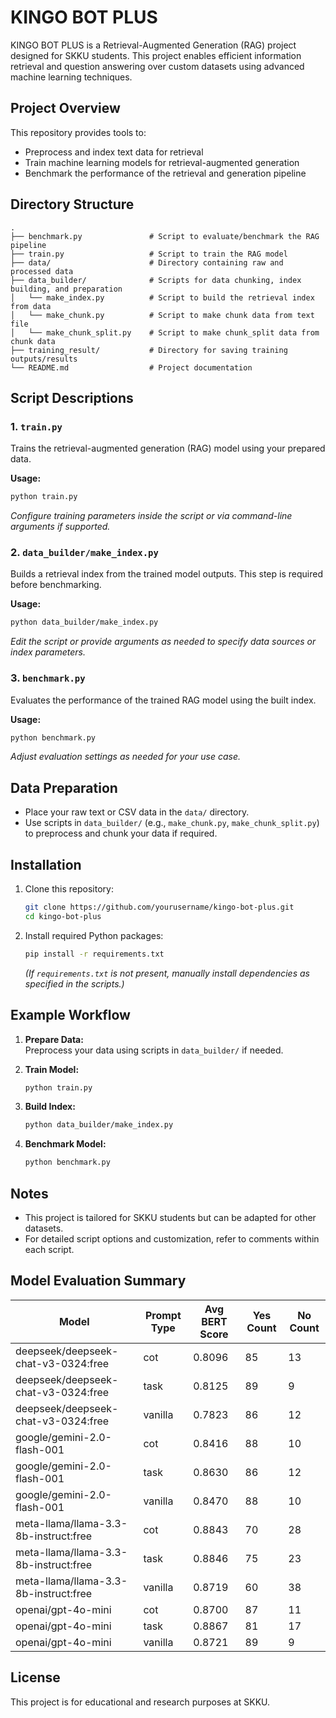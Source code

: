 # KINGO BOT PLUS

KINGO BOT PLUS is a Retrieval-Augmented Generation (RAG) project designed for SKKU students. This project enables efficient information retrieval and question answering over custom datasets using advanced machine learning techniques.

## Project Overview

This repository provides tools to:
- Preprocess and index text data for retrieval
- Train machine learning models for retrieval-augmented generation
- Benchmark the performance of the retrieval and generation pipeline

## Directory Structure

```
.
├── benchmark.py               # Script to evaluate/benchmark the RAG pipeline
├── train.py                   # Script to train the RAG model
├── data/                      # Directory containing raw and processed data
├── data_builder/              # Scripts for data chunking, index building, and preparation
│   └── make_index.py          # Script to build the retrieval index from data
│   └── make_chunk.py          # Script to make chunk data from text file
│   └── make_chunk_split.py    # Script to make chunk_split data from chunk data
├── training_result/           # Directory for saving training outputs/results
└── README.md                  # Project documentation
```

## Script Descriptions

### 1. `train.py`
Trains the retrieval-augmented generation (RAG) model using your prepared data.

**Usage:**
```bash
python train.py
```
*Configure training parameters inside the script or via command-line arguments if supported.*

### 2. `data_builder/make_index.py`
Builds a retrieval index from the trained model outputs. This step is required before benchmarking.

**Usage:**
```bash
python data_builder/make_index.py
```
*Edit the script or provide arguments as needed to specify data sources or index parameters.*

### 3. `benchmark.py`
Evaluates the performance of the trained RAG model using the built index.

**Usage:**
```bash
python benchmark.py
```
*Adjust evaluation settings as needed for your use case.*

## Data Preparation

- Place your raw text or CSV data in the `data/` directory.
- Use scripts in `data_builder/` (e.g., `make_chunk.py`, `make_chunk_split.py`) to preprocess and chunk your data if required.

## Installation

1. Clone this repository:
    ```bash
    git clone https://github.com/yourusername/kingo-bot-plus.git
    cd kingo-bot-plus
    ```
2. Install required Python packages:
    ```bash
    pip install -r requirements.txt
    ```
    *(If `requirements.txt` is not present, manually install dependencies as specified in the scripts.)*

## Example Workflow

1. **Prepare Data:**  
   Preprocess your data using scripts in `data_builder/` if needed.

2. **Train Model:**  
   ```bash
   python train.py
   ```

3. **Build Index:**  
   ```bash
   python data_builder/make_index.py
   ```

4. **Benchmark Model:**  
   ```bash
   python benchmark.py
   ```

## Notes

- This project is tailored for SKKU students but can be adapted for other datasets.
- For detailed script options and customization, refer to comments within each script.

## Model Evaluation Summary

| Model                                    | Prompt Type | Avg BERT Score | Yes Count | No Count |
|------------------------------------------|-------------|----------------|-----------|----------|
| deepseek/deepseek-chat-v3-0324:free       | cot         | 0.8096         | 85        | 13       |
| deepseek/deepseek-chat-v3-0324:free       | task        | 0.8125         | 89        | 9        |
| deepseek/deepseek-chat-v3-0324:free       | vanilla     | 0.7823         | 86        | 12       |
| google/gemini-2.0-flash-001               | cot         | 0.8416         | 88        | 10       |
| google/gemini-2.0-flash-001               | task        | 0.8630         | 86        | 12       |
| google/gemini-2.0-flash-001               | vanilla     | 0.8470         | 88        | 10       |
| meta-llama/llama-3.3-8b-instruct:free     | cot         | 0.8843         | 70        | 28       |
| meta-llama/llama-3.3-8b-instruct:free     | task        | 0.8846         | 75        | 23       |
| meta-llama/llama-3.3-8b-instruct:free     | vanilla     | 0.8719         | 60        | 38       |
| openai/gpt-4o-mini                        | cot         | 0.8700         | 87        | 11       |
| openai/gpt-4o-mini                        | task        | 0.8867         | 81        | 17       |
| openai/gpt-4o-mini                        | vanilla     | 0.8721         | 89        | 9        |


## License

This project is for educational and research purposes at SKKU.
